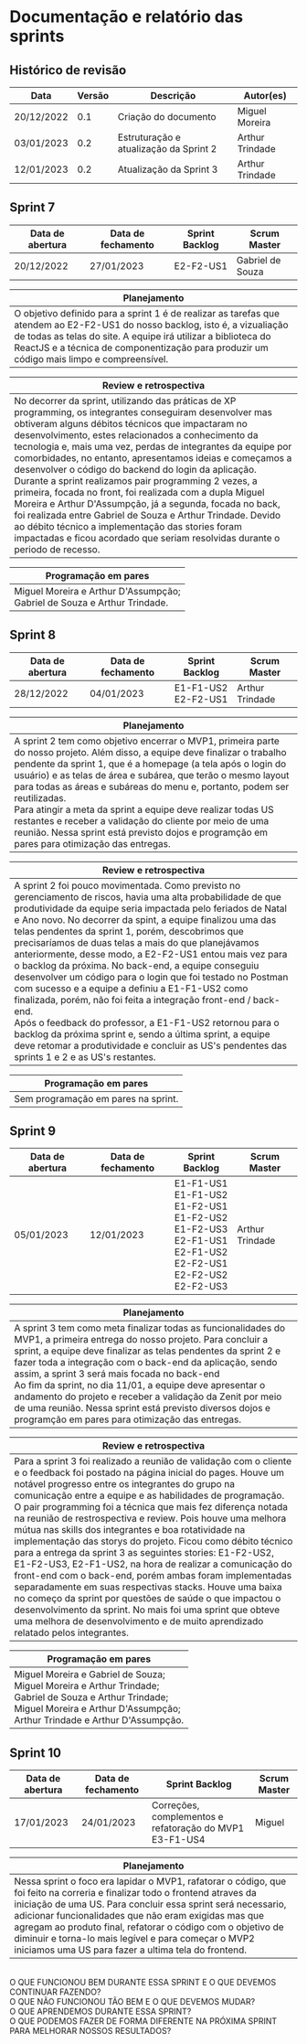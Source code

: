 # Documentação e relatório das sprints

## Histórico de revisão 

| Data | Versão | Descrição | Autor(es) |
| --- | --- | --- | --- |
| 20/12/2022 | 0.1 | Criação do documento | Miguel Moreira |
| 03/01/2023 | 0.2 | Estruturação e atualização da Sprint 2 | Arthur Trindade |
| 12/01/2023 | 0.2 | Atualização da Sprint 3 | Arthur Trindade |

## Sprint 7

| Data de abertura | Data de fechamento | Sprint Backlog | Scrum Master |
| --- | --- | --- | --- |
| 20/12/2022 | 27/01/2023 | E2-F2-US1 | Gabriel de Souza |

| Planejamento |
| --- |
| O objetivo definido para a sprint 1 é de realizar as tarefas que atendem ao E2-F2-US1 do nosso backlog, isto é, a vizualiação de todas as telas do site. A equipe irá utilizar a biblioteca do ReactJS e a técnica de componentização para produzir um código mais limpo e compreensível. |

| Review e retrospectiva |
| ---|
| No decorrer da sprint, utilizando das práticas de XP programming, os integrantes conseguiram desenvolver mas obtiveram alguns débitos técnicos que impactaram no desenvolvimento, estes relacionados a conhecimento da tecnologia e, mais uma vez, perdas de integrantes da equipe por comorbidades, no entanto, apresentamos ideias e começamos a desenvolver o código do backend do login da aplicação.<br>Durante a sprint realizamos pair programming 2 vezes, a primeira, focada no front, foi realizada com a dupla Miguel Moreira e Arthur D'Assumpção, já a segunda, focada no back, foi realizada entre Gabriel de Souza e Arthur Trindade. Devido ao débito técnico a implementação das stories foram impactadas e ficou acordado que seriam resolvidas durante o periodo de recesso. |
 
| Programação em pares |
| --- |
| Miguel Moreira e Arthur D'Assumpção;<br>Gabriel de Souza e Arthur Trindade. |

## Sprint 8

| Data de abertura | Data de fechamento | Sprint Backlog | Scrum Master |
| --- | --- | --- | --- |
| 28/12/2022 | 04/01/2023 | E1-F1-US2<br>E2-F2-US1 | Arthur Trindade |


| Planejamento |
| --- |
| A sprint 2 tem como objetivo encerrar o MVP1, primeira parte do nosso projeto. Além disso, a equipe deve finalizar o trabalho pendente da sprint 1, que é a homepage (a tela após o login do usuário) e as telas de área e subárea, que terão o mesmo layout para todas as áreas e subáreas do menu e, portanto, podem ser reutilizadas.<br> Para atingir a meta da sprint a equipe deve realizar todas US restantes e receber a validação do cliente por meio de uma reunião. Nessa sprint está previsto dojos e programção em pares para otimização das entregas.  |

| Review e retrospectiva |
| --- |
| A sprint 2 foi pouco movimentada. Como previsto no gerenciamento de riscos, havia uma alta probabilidade de que produtividade da equipe seria impactada pelo feriados de Natal e Ano novo. No decorrer da spint, a equipe finalizou uma das telas pendentes da sprint 1, porém, descobrimos que precisaríamos de duas telas a mais do que planejávamos anteriormente, desse modo, a E2-F2-US1 entou mais vez para o backlog da próxima. No back-end, a equipe conseguiu desenvolver um código para o login que foi testado no Postman com sucesso e a equipe a definiu a E1-F1-US2 como finalizada, porém, não foi feita a integração front-end / back-end.<br>Após o feedback do professor, a E1-F1-US2 retornou para o backlog da próxima sprint e, sendo a última sprint, a equipe deve retomar a produtividade e concluir as US's pendentes das sprints 1 e 2 e as US's restantes. |

| Programação em pares |
| --- |
| Sem programação em pares na sprint. |


## Sprint 9

| Data de abertura | Data de fechamento | Sprint Backlog | Scrum Master |
| --- | --- | --- | --- |
| 05/01/2023 | 12/01/2023 | E1-F1-US1<br>E1-F1-US2<br>E1-F2-US1<br>E1-F2-US2<br>E1-F2-US3 <br>E2-F1-US1<br>E2-F1-US2<br>E2-F2-US1<br>E2-F2-US2<br>E2-F2-US3<br> | Arthur Trindade |


| Planejamento |
| --- |
| A sprint 3 tem como meta finalizar todas as funcionalidades do MVP1, a primeira entrega do nosso projeto. Para concluir a sprint, a equipe deve finalizar as telas pendentes da sprint 2 e fazer toda a integração com o back-end da aplicação, sendo assim, a sprint 3 será mais focada no back-end<br>Ao fim da sprint, no dia 11/01, a equipe deve apresentar o andamento do projeto e receber a validação da Zenit por meio de uma reunião. Nessa sprint está previsto diversos dojos e programção em pares para otimização das entregas. |

| Review e retrospectiva |
| --- |
| Para a sprint 3 foi realizado a reunião de validação com o cliente e o feedback foi postado na página inicial do pages. Houve um notável progresso entre os integrantes do grupo na comunicação entre a equipe e as habilidades de programação. O pair programming foi a técnica que mais fez diferença notada na reunião de restrospectiva e review. Pois houve uma melhora mútua nas skills dos integrantes e boa rotatividade na implementação das storys do projeto. Ficou como débito técnico para a entrega da sprint 3 as seguintes stories: E1-F2-US2, E1-F2-US3, E2-F1-US2, na hora de realizar a comunicação do front-end com o back-end, porém ambas foram implementadas separadamente em suas respectivas stacks. Houve uma baixa no começo da sprint por questões de saúde o que impactou o desenvolvimento da sprint. No mais foi uma sprint que obteve uma melhora de desenvolvimento e de muito aprendizado relatado pelos integrantes. |

| Programação em pares |
| --- |
| Miguel Moreira e Gabriel de Souza;<br>Miguel Moreira e Arthur Trindade;<br>Gabriel de Souza e Arthur Trindade;<br>Miguel Moreira e Arthur D'Assumpção;<br>Arthur Trindade e Arthur D'Assumpção.|

## Sprint 10

| Data de abertura | Data de fechamento | Sprint Backlog | Scrum Master |
| --- | --- | --- | --- |
| 17/01/2023 | 24/01/2023 | Correções, complementos e refatoração do MVP1 <br> E3-F1-US4  | Miguel |

| Planejamento |
| --- |
| Nessa sprint o foco era lapidar o MVP1, rafatorar o código, que foi feito na correria e finalizar todo o frontend atraves da iniciação de uma US. Para concluir essa sprint será necessario, adicionar funcionalidades que não eram exigidas mas que agregam ao produto final, refatorar o código com o objetivo de diminuir e torna-lo mais legível e para começar o MVP2 iniciamos uma US para fazer a ultima tela do frontend. |

<br>O QUE FUNCIONOU BEM DURANTE ESSA SPRINT E O QUE DEVEMOS CONTINUAR FAZENDO?<br>
O QUE NÃO FUNCIONOU TÃO BEM E O QUE DEVEMOS MUDAR?<br>
O QUE APRENDEMOS DURANTE ESSA SPRINT?<br>
O QUE PODEMOS FAZER DE FORMA DIFERENTE NA PRÓXIMA SPRINT PARA MELHORAR NOSSOS RESULTADOS?<br>
